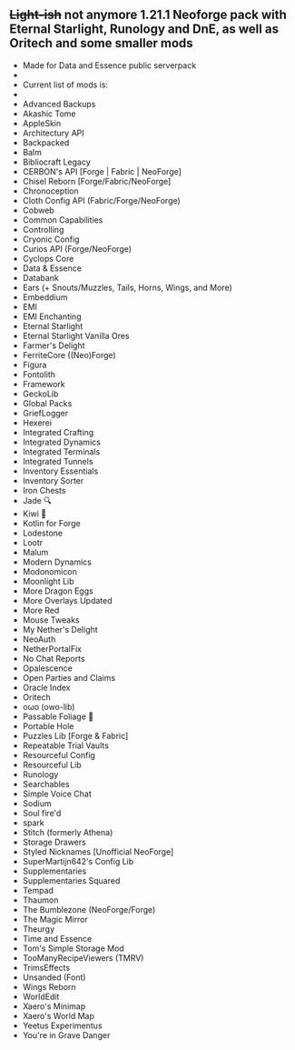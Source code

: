~~Light-ish~~ not anymore 1.21.1 Neoforge pack with Eternal Starlight, Runology and DnE, as well as Oritech and some smaller mods
- 
- Made for Data and Essence public serverpack
- 
- Current list of mods is:
- 
- Advanced Backups
- Akashic Tome
- AppleSkin
- Architectury API
- Backpacked
- Balm
- Bibliocraft Legacy
- CERBON's API [Forge | Fabric | NeoForge]
- Chisel Reborn [Forge/Fabric/NeoForge]
- Chronoception
- Cloth Config API (Fabric/Forge/NeoForge)
- Cobweb
- Common Capabilities
- Controlling
- Cryonic Config
- Curios API (Forge/NeoForge)
- Cyclops Core
- Data & Essence
- Databank
- Ears (+ Snouts/Muzzles, Tails, Horns, Wings, and More)
- Embeddium
- EMI
- EMI Enchanting
- Eternal Starlight
- Eternal Starlight Vanilla Ores
- Farmer's Delight
- FerriteCore ((Neo)Forge)
- Figura
- Fontolith
- Framework
- GeckoLib
- Global Packs
- GriefLogger
- Hexerei
- Integrated Crafting
- Integrated Dynamics
- Integrated Terminals
- Integrated Tunnels
- Inventory Essentials
- Inventory Sorter
- Iron Chests
- Jade 🔍
- Kiwi 🥝
- Kotlin for Forge
- Lodestone
- Lootr
- Malum
- Modern Dynamics
- Modonomicon
- Moonlight Lib
- More Dragon Eggs
- More Overlays Updated
- More Red
- Mouse Tweaks
- My Nether's Delight
- NeoAuth
- NetherPortalFix
- No Chat Reports
- Opalescence
- Open Parties and Claims
- Oracle Index
- Oritech
- oωo (owo-lib)
- Passable Foliage 🌳
- Portable Hole
- Puzzles Lib [Forge & Fabric]
- Repeatable Trial Vaults
- Resourceful Config
- Resourceful Lib
- Runology
- Searchables
- Simple Voice Chat
- Sodium
- Soul fire'd
- spark
- Stitch (formerly Athena)
- Storage Drawers
- Styled Nicknames [Unofficial NeoForge]
- SuperMartijn642's Config Lib
- Supplementaries
- Supplementaries Squared
- Tempad
- Thaumon
- The Bumblezone (NeoForge/Forge)
- The Magic Mirror
- Theurgy
- Time and Essence
- Tom's Simple Storage Mod
- TooManyRecipeViewers (TMRV)
- TrimsEffects
- Unsanded (Font)
- Wings Reborn
- WorldEdit
- Xaero's Minimap
- Xaero's World Map
- Yeetus Experimentus
- You're in Grave Danger